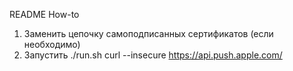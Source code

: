 README
How-to
1) Заменить цепочку самоподписанных сертификатов (если необходимо)
2) Запустить ./run.sh
curl --insecure https://api.push.apple.com/

